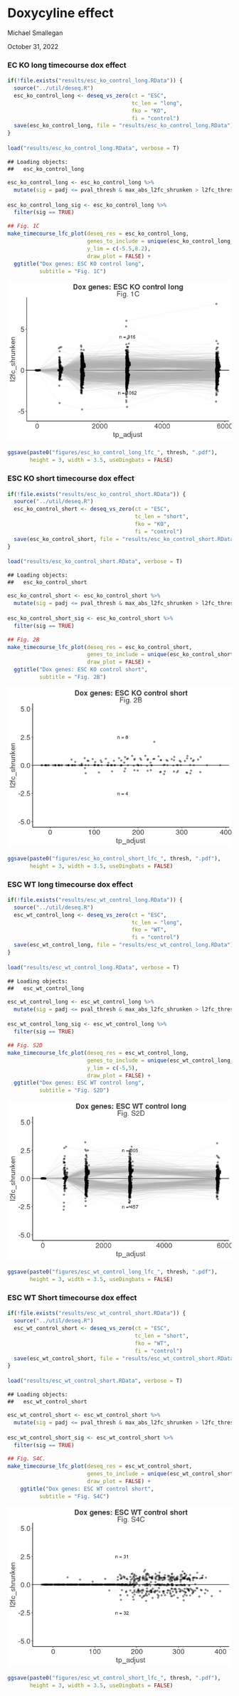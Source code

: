 Doxycyline effect
================
Michael Smallegan

October 31, 2022

### EC KO long timecourse dox effect

``` r
if(!file.exists("results/esc_ko_control_long.RData")) {
  source("../util/deseq.R")
  esc_ko_control_long <- deseq_vs_zero(ct = "ESC", 
                                       tc_len = "long", 
                                       fko = "KO", 
                                       fi = "control")
  save(esc_ko_control_long, file = "results/esc_ko_control_long.RData")
}

load("results/esc_ko_control_long.RData", verbose = T)
```

    ## Loading objects:
    ##   esc_ko_control_long

``` r
esc_ko_control_long <- esc_ko_control_long %>%
  mutate(sig = padj <= pval_thresh & max_abs_l2fc_shrunken > l2fc_thresh)

esc_ko_control_long_sig <- esc_ko_control_long %>% 
  filter(sig == TRUE)
```

``` r
## Fig. 1C
make_timecourse_lfc_plot(deseq_res = esc_ko_control_long,
                         genes_to_include = unique(esc_ko_control_long_sig$gene_id),
                         y_lim = c(-5.5,8.2),
                         draw_plot = FALSE) +
  ggtitle("Dox genes: ESC KO control long",
          subtitle = "Fig. 1C")
```

![](doxycycline_effect_files/figure-gfm/lfcplot-deseq-esc-ko-long-1.png)<!-- -->

``` r
ggsave(paste0("figures/esc_ko_control_long_lfc_", thresh, ".pdf"), 
       height = 3, width = 3.5, useDingbats = FALSE)
```

### ESC KO short timecourse dox effect

``` r
if(!file.exists("results/esc_ko_control_short.RData")) {
  source("../util/deseq.R")
  esc_ko_control_short <- deseq_vs_zero(ct = "ESC", 
                                        tc_len = "short", 
                                        fko = "KO", 
                                        fi = "control")
  save(esc_ko_control_short, file = "results/esc_ko_control_short.RData")
}

load("results/esc_ko_control_short.RData", verbose = T)
```

    ## Loading objects:
    ##   esc_ko_control_short

``` r
esc_ko_control_short <- esc_ko_control_short %>%
  mutate(sig = padj <= pval_thresh & max_abs_l2fc_shrunken > l2fc_thresh)

esc_ko_control_short_sig <- esc_ko_control_short %>% 
  filter(sig == TRUE)
```

``` r
## Fig. 2B
make_timecourse_lfc_plot(deseq_res = esc_ko_control_short,
                         genes_to_include = unique(esc_ko_control_short_sig$gene_id),
                         draw_plot = FALSE) +
  ggtitle("Dox genes: ESC KO control short",
          subtitle = "Fig. 2B")
```

![](doxycycline_effect_files/figure-gfm/plot-deseq-esc-ko-short-1.png)<!-- -->

``` r
ggsave(paste0("figures/esc_ko_control_short_lfc_", thresh, ".pdf"), 
       height = 3, width = 3.5, useDingbats = FALSE)
```

### ESC WT long timecourse dox effect

``` r
if(!file.exists("results/esc_wt_control_long.RData")) {
  source("../util/deseq.R")
  esc_wt_control_long <- deseq_vs_zero(ct = "ESC", 
                                       tc_len = "long", 
                                       fko = "WT", 
                                       fi = "control")
  save(esc_wt_control_long, file = "results/esc_wt_control_long.RData")
}

load("results/esc_wt_control_long.RData", verbose = T)
```

    ## Loading objects:
    ##   esc_wt_control_long

``` r
esc_wt_control_long <- esc_wt_control_long %>%
  mutate(sig = padj <= pval_thresh & max_abs_l2fc_shrunken > l2fc_thresh)

esc_wt_control_long_sig <- esc_wt_control_long %>% 
  filter(sig == TRUE)
```

``` r
## Fig. S2D
make_timecourse_lfc_plot(deseq_res = esc_wt_control_long,
                         genes_to_include = unique(esc_wt_control_long_sig$gene_id),
                         y_lim = c(-5,5),
                         draw_plot = FALSE) +
  ggtitle("Dox genes: ESC WT control long",
          subtitle = "Fig. S2D")
```

![](doxycycline_effect_files/figure-gfm/plot-deseq-esc-wt-long-1.png)<!-- -->

``` r
ggsave(paste0("figures/esc_wt_control_long_lfc_", thresh, ".pdf"), 
       height = 3, width = 3.5, useDingbats = FALSE)
```

### ESC WT Short timecourse dox effect

``` r
if(!file.exists("results/esc_wt_control_short.RData")) {
  source("../util/deseq.R")
  esc_wt_control_short <- deseq_vs_zero(ct = "ESC", 
                                        tc_len = "short", 
                                        fko = "WT", 
                                        fi = "control")
  save(esc_wt_control_short, file = "results/esc_wt_control_short.RData")
}

load("results/esc_wt_control_short.RData", verbose = T)
```

    ## Loading objects:
    ##   esc_wt_control_short

``` r
esc_wt_control_short <- esc_wt_control_short %>%
  mutate(sig = padj <= pval_thresh & max_abs_l2fc_shrunken > l2fc_thresh)

esc_wt_control_short_sig <- esc_wt_control_short %>% 
  filter(sig == TRUE)
```

``` r
## Fig. S4C.
make_timecourse_lfc_plot(deseq_res = esc_wt_control_short,
                         genes_to_include = unique(esc_wt_control_short_sig$gene_id),
                         draw_plot = FALSE) +
    ggtitle("Dox genes: ESC WT control short",
          subtitle = "Fig. S4C")
```

![](doxycycline_effect_files/figure-gfm/plot-deseq-esc-wt-short-1.png)<!-- -->

``` r
ggsave(paste0("figures/esc_wt_control_short_lfc_", thresh, ".pdf"), 
       height = 3, width = 3.5, useDingbats = FALSE)
```

